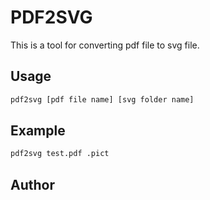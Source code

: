# PDF2SVG

This is a tool for converting pdf file to svg file.

## Usage

```bash
pdf2svg [pdf file name] [svg folder name]
```

## Example

```bash
pdf2svg test.pdf .pict
```

## Author

